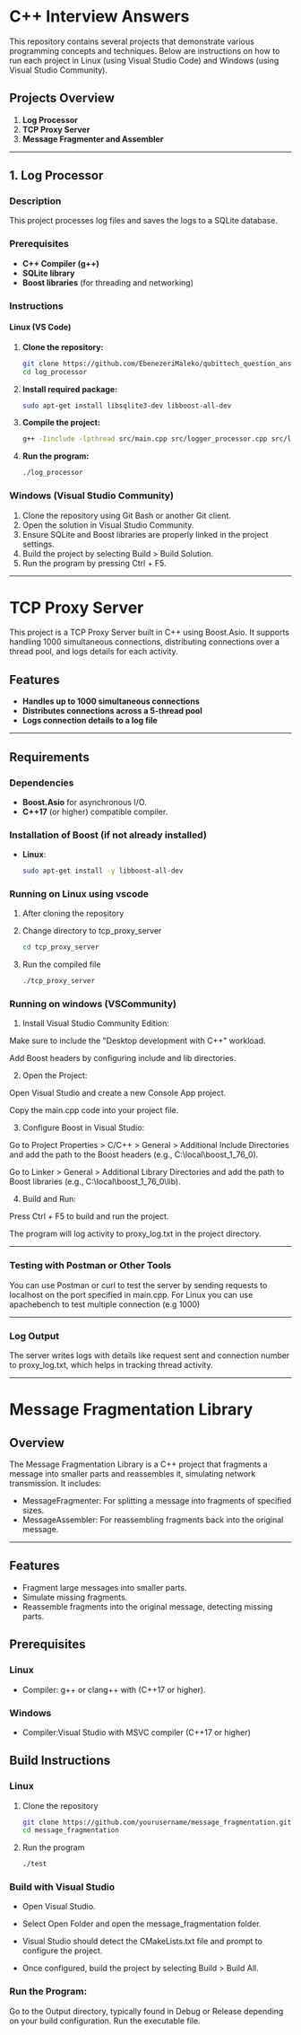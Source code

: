 # C++ Interview Answers

This repository contains several projects that demonstrate various programming concepts and techniques. Below are instructions on how to run each project in Linux (using Visual Studio Code) and Windows (using Visual Studio Community).

## Projects Overview

1. **Log Processor**
2. **TCP Proxy Server**
3. **Message Fragmenter and Assembler**

---

## 1. Log Processor

### Description
This project processes log files and saves the logs to a SQLite database.

### Prerequisites
- **C++ Compiler (g++)**
- **SQLite library**
- **Boost libraries** (for threading and networking)

### Instructions

#### Linux (VS Code)
1. **Clone the repository:**
   ```bash
   git clone https://github.com/EbenezeriMaleko/qubittech_question_answers.git
   cd log_processor
2. **Install required package:**
   ```bash
   sudo apt-get install libsqlite3-dev libboost-all-dev
3. **Compile the project:**
   ```bash
   g++ -Iinclude -lpthread src/main.cpp src/logger_processor.cpp src/logger.cpp -o log_processor -lsqlite3
4. **Run the program:**
   ```bash
   ./log_processor

### Windows (Visual Studio Community)
1. Clone the repository using Git Bash or another Git client.
2. Open the solution in Visual Studio Community.
3. Ensure SQLite and Boost libraries are properly linked in the project settings.
4. Build the project by selecting Build > Build Solution.
5. Run the program by pressing Ctrl + F5.

---
# TCP Proxy Server

This project is a TCP Proxy Server built in C++ using Boost.Asio. It supports handling 1000 simultaneous connections, distributing connections over a thread pool, and logs details for each activity.

## Features
- **Handles up to 1000 simultaneous connections**
- **Distributes connections across a 5-thread pool**
- **Logs connection details to a log file**

---

## Requirements

### Dependencies
- **Boost.Asio** for asynchronous I/O.
- **C++17** (or higher) compatible compiler.

### Installation of Boost (if not already installed)
- **Linux**: 
  ```bash
  sudo apt-get install -y libboost-all-dev

### Running on Linux using vscode
1. After cloning the repository 

2. Change directory to tcp_proxy_server
   ```bash
   cd tcp_proxy_server

3. Run the compiled file 
   ```bash
   ./tcp_proxy_server 

### Running on windows (VSCommunity)


1. Install Visual Studio Community Edition:

Make sure to include the "Desktop development with C++" workload.

Add Boost headers by configuring include and lib directories.



2. Open the Project:

Open Visual Studio and create a new Console App project.

Copy the main.cpp code into your project file.



3. Configure Boost in Visual Studio:

Go to Project Properties > C/C++ > General > Additional Include Directories and add the path to the Boost headers (e.g., C:\local\boost_1_76_0).

Go to Linker > General > Additional Library Directories and add the path to Boost libraries (e.g., C:\local\boost_1_76_0\lib).



4. Build and Run:

Press Ctrl + F5 to build and run the project.

The program will log activity to proxy_log.txt in the project directory.





---

### Testing with Postman or Other Tools

You can use Postman or curl to test the server by sending requests to localhost on the port specified in main.cpp. For Linux you can use apachebench to test multiple connection (e.g 1000)

---

### Log Output

The server writes logs with details like request sent and connection number to proxy_log.txt, which helps in tracking thread activity.

---

# Message Fragmentation Library
## Overview
The Message Fragmentation Library is a C++ project that fragments a message into smaller parts and reassembles it, simulating network transmission. It includes:
   - MessageFragmenter: For splitting a message into fragments of specified sizes.
   - MessageAssembler: For reassembling fragments back into the original message.
---

## Features
- Fragment large messages into smaller parts.
- Simulate missing fragments.
- Reassemble fragments into the original message, detecting missing parts.

## Prerequisites
 ### Linux
 - Compiler: g++ or clang++ with (C++17 or higher).

### Windows
- Compiler:Visual Studio with MSVC compiler (C++17 or higher)

## Build Instructions
   ### Linux
   1. Clone the repository
      ```bash
      git clone https://github.com/yourusername/message_fragmentation.git
      cd message_fragmentation
   2. Run the program
      ```bash
      ./test

   ### Build with Visual Studio
   - Open Visual Studio.

   - Select Open Folder and open the message_fragmentation folder.

   - Visual Studio should detect the CMakeLists.txt file and prompt to configure the project.

   - Once configured, build the project by selecting Build > Build All.

   ### Run the Program:

   Go to the Output directory, typically found in Debug or Release depending on your build configuration.
   Run the executable file.
